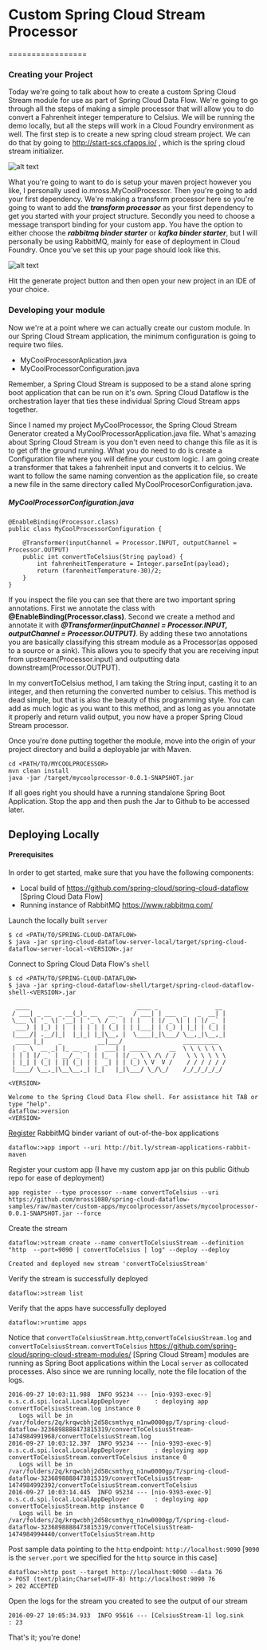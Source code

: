 # Custom Spring Cloud Stream Processor
=================

### Creating your Project

Today we're going to talk about how to create a custom Spring Cloud Stream module for use as part of Spring Cloud Data Flow.  We're going to go through all the steps of making a simple processor that will allow you to do convert a Fahrenheit integer temperature to Celsius.  We will be running the demo locally, but all the steps will work in a Cloud Foundry environment as well.  The first step is to create a new spring cloud stream project.  We can do that by going to http://start-scs.cfapps.io/ , which is the spring cloud stream initializer.

![alt text](https://github.com/mross1080/spring-cloud-dataflow-samples/blob/master/custom-apps/mycoolprocessor/assets/screenshot1.png?raw=true "SCS Screen 1")

What you're going to want to do is setup your maven project however you like, I personally used io.mross.MyCoolProcessor.  Then you're going to add your first dependency.  We're making a transform processor here so you're going to want to add the ***transform processor*** as your first dependency to get you started with your project structure.  Secondly you need to choose a message transport binding for your custom app.  You have the option to either choose the ***rabbitmq binder starter*** or ***kafka binder starter***, but I will personally be using RabbitMQ, mainly for ease of deployment in Cloud Foundry.  Once you've set this up your page should look like this.

![alt text](https://github.com/mross1080/spring-cloud-dataflow-samples/blob/master/custom-apps/mycoolprocessor/assets/setupProject.png?raw=true "SCS Screen 2")

Hit the generate project button and then open your new project in an IDE of your choice.

### Developing your module

Now we're at a point where we can actually create our custom module.  In our Spring Cloud Stream application, the minimum configuration is going to require two files.
* MyCoolProcessorAplication.java
* MyCoolProcessorConfiguration.java


Remember, a Spring Cloud Stream is supposed to be a stand alone spring boot application that can be run on it's own.  Spring Cloud Dataflow is the orchestration layer that ties these individual Spring Cloud Stream apps together.

Since I named my project MyCoolProcessor, the Spring Cloud Stream Generator created a MyCoolProcessorApplication.java file.  What's amazing about Spring Cloud Stream is you don't even need to change this file as it is to get off the ground running.  What you do need to do is create a Configuration file where you will define your custom logic.  I am going create a transformer that takes a fahrenheit input and converts it to celcius.  We want to follow the same naming convention as the application file, so create a new file in the same directory called MyCoolProcesorConfiguration.java.


##### MyCoolProcessorConfiguration.java
```
@EnableBinding(Processor.class)
public class MyCoolProcessorConfiguration {

    @Transformer(inputChannel = Processor.INPUT, outputChannel = Processor.OUTPUT)
    public int convertToCelsius(String payload) {
        int fahrenheitTemperature = Integer.parseInt(payload);
        return (farenheitTemperature-30)/2;
    }
}
```

If you inspect the file you can see that there are two important spring annotations.  First we annotate the class with **@EnableBinding(Processor.class)**.  Second we create a method and annotate it with ***@Transformer(inputChannel = Processor.INPUT, outputChannel = Processor.OUTPUT)***.  By adding these two annotations you are basically classifying this stream module as a Processor(as opposed to a source or a sink).  This allows you to specify that you are receiving input from upstream(Processor.input) and outputting data downstream(Processor.OUTPUT).

In my convertToCelsius method, I am taking the String input, casting it to an integer, and then returning the converted number to celsius.  This method is dead simple, but that is also the beauty of this programming style.  You can add as much logic as you want to this method, and as long as you annotate it properly and return valid output, you now have a proper Spring Cloud Stream processor.

Once you're done putting together the module, move into the origin of your project directory and build a deployable jar with Maven.
```
cd <PATH/TO/MYCOOLPROCESSOR>
mvn clean install
java -jar /target/mycoolprocessor-0.0.1-SNAPSHOT.jar
```

If all goes right you should have a running standalone Spring Boot Application.  Stop the app and then push the Jar to Github to be accessed later.

## Deploying Locally

#### Prerequisites

In order to get started, make sure that you have the following components:

* Local build of https://github.com/spring-cloud/spring-cloud-dataflow [Spring Cloud Data Flow]
* Running instance of RabbitMQ https://www.rabbitmq.com/



 Launch the locally built `server`

```
$ cd <PATH/TO/SPRING-CLOUD-DATAFLOW>
$ java -jar spring-cloud-dataflow-server-local/target/spring-cloud-dataflow-server-local-<VERSION>.jar
```


Connect to Spring Cloud Data Flow's `shell`


```
$ cd <PATH/TO/SPRING-CLOUD-DATAFLOW>
$ java -jar spring-cloud-dataflow-shell/target/spring-cloud-dataflow-shell-<VERSION>.jar

  ____                              ____ _                __
 / ___| _ __  _ __(_)_ __   __ _   / ___| | ___  _   _  __| |
 \___ \| '_ \| '__| | '_ \ / _` | | |   | |/ _ \| | | |/ _` |
  ___) | |_) | |  | | | | | (_| | | |___| | (_) | |_| | (_| |
 |____/| .__/|_|  |_|_| |_|\__, |  \____|_|\___/ \__,_|\__,_|
  ____ |_|    _          __|___/                 __________
 |  _ \  __ _| |_ __ _  |  ___| | _____      __  \ \ \ \ \ \
 | | | |/ _` | __/ _` | | |_  | |/ _ \ \ /\ / /   \ \ \ \ \ \
 | |_| | (_| | || (_| | |  _| | | (_) \ V  V /    / / / / / /
 |____/ \__,_|\__\__,_| |_|   |_|\___/ \_/\_/    /_/_/_/_/_/

<VERSION>

Welcome to the Spring Cloud Data Flow shell. For assistance hit TAB or type "help".
dataflow:>version
<VERSION>
```


[Register](https://github.com/spring-cloud/spring-cloud-dataflow/blob/master/spring-cloud-dataflow-docs/src/main/asciidoc/streams.adoc#register-a-stream-app) RabbitMQ binder variant of out-of-the-box applications
```
dataflow:>app import --uri http://bit.ly/stream-applications-rabbit-maven
```

Register your custom app (I have my custom app jar on this public Github repo for ease of deployment)

```
app register --type processor --name convertToCelsius --uri https://github.com/mross1080/spring-cloud-dataflow-samples/raw/master/custom-apps/mycoolprocessor/assets/mycoolprocessor-0.0.1-SNAPSHOT.jar --force
```

Create the stream

```
dataflow:>stream create --name convertToCelsiusStream --definition "http  --port=9090 | convertToCelsius | log" --deploy --deploy

Created and deployed new stream 'convertToCelsiusStream'
```


Verify the stream is successfully deployed

```
dataflow:>stream list
```


Verify that the apps have successfully deployed

```
dataflow:>runtime apps
```

 Notice that `convertToCelsiusStream.http`,`convertToCelsiusStream.log` and `convertToCelsiusStream.convertToCelsius` https://github.com/spring-cloud/spring-cloud-stream-modules/ [Spring Cloud Stream] modules are running as Spring Boot applications within the Local `server` as collocated processes.  Also since we are running locally, note the file location of the logs.  


```
2016-09-27 10:03:11.988  INFO 95234 --- [nio-9393-exec-9] o.s.c.d.spi.local.LocalAppDeployer       : deploying app convertToCelsiusStream.log instance 0
   Logs will be in /var/folders/2q/krqwcbhj2d58csmthyq_n1nw0000gp/T/spring-cloud-dataflow-3236898888473815319/convertToCelsiusStream-1474984991968/convertToCelsiusStream.log
2016-09-27 10:03:12.397  INFO 95234 --- [nio-9393-exec-9] o.s.c.d.spi.local.LocalAppDeployer       : deploying app convertToCelsiusStream.convertToCelsius instance 0
   Logs will be in /var/folders/2q/krqwcbhj2d58csmthyq_n1nw0000gp/T/spring-cloud-dataflow-3236898888473815319/convertToCelsiusStream-1474984992392/convertToCelsiusStream.convertToCelsius
2016-09-27 10:03:14.445  INFO 95234 --- [nio-9393-exec-9] o.s.c.d.spi.local.LocalAppDeployer       : deploying app convertToCelsiusStream.http instance 0
   Logs will be in /var/folders/2q/krqwcbhj2d58csmthyq_n1nw0000gp/T/spring-cloud-dataflow-3236898888473815319/convertToCelsiusStream-1474984994440/convertToCelsiusStream.http
```

 Post sample data pointing to the `http` endpoint: `http://localhost:9090` [`9090` is the `server.port` we specified for the `http` source in this case]


```
dataflow:>http post --target http://localhost:9090 --data 76
> POST (text/plain;Charset=UTF-8) http://localhost:9090 76
> 202 ACCEPTED
```

Open the logs for the stream you created to see the output of our stream

```
2016-09-27 10:05:34.933  INFO 95616 --- [CelsiusStream-1] log.sink                                 : 23
```

 That's it; you're done!
